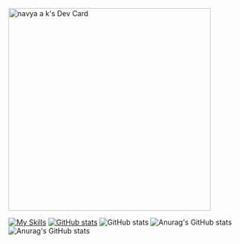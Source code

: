 
<a href="https://app.daily.dev/navyaak"><img src="https://api.daily.dev/devcards/f9f4462091284564b95680c7bed33367.png?r=eto" width="400" alt="navya a k's Dev Card"/></a>

[![My Skills](https://skillicons.dev/icons?i=js,ts,nodejs,express,nestjs,mongodb,html,css,react)](https://skillicons.dev)
[![GitHub stats](https://github-readme-stats.vercel.app/api?username=Navya2ak)](https://github.com/Navya2ak/github-readme-stats)
![GitHub stats](https://github-readme-stats.vercel.app/api?username=Navya2ak&hide=stars,commits,prs,issues,contribs)
![Anurag's GitHub stats](https://github-readme-stats.vercel.app/api?username=Navya2ak&show_icons=true)
![Anurag's GitHub stats](https://github-readme-stats.vercel.app/api?username=Navya2ak&show_icons=true&theme=tokyonight)

